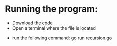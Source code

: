 # Running the program:
  - Download the code
  - Open a terminal where the file is located

  * run the following command:
    go run recursion.go
